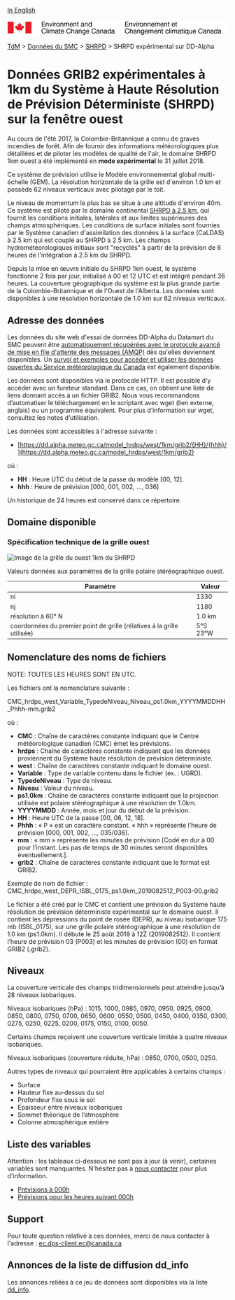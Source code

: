 [In English](readme_hrdps-datamart-alpha_en.md)

![ECCC logo](../../img_eccc-logo.png)

[TdM](../../readme_fr.md) > [Données du SMC](../readme_fr.md) > [SHRPD](readme_hrdps_fr.md) > SHRPD expérimental sur DD-Alpha

# Données GRIB2 expérimentales à 1km du Système à Haute Résolution de Prévision Déterministe (SHRPD) sur la fenêtre ouest

Au cours de l'été 2017, la Colombie-Britannique a connu de graves incendies de forêt.  Afin de fournir des informations météorologiques plus détaillées et de piloter les modèles de qualité de l'air, le domaine SHRPD 1km ouest a été implémenté en **mode expérimental** le 31 juillet 2018. 

Ce système de prévision utilise le Modèle environnemental global multi-échelle (GEM). La résolution horizontale de la grille est d'environ 1.0 km et possède 62 niveaux verticaux avec pilotage par le toit. 

Le niveau de momentum le plus bas se situe à une altitude d'environ 40m. Ce système est piloté par le domaine continental [SHRPD à 2.5 km](readme_hrdps_fr.md), qui fournit les conditions initiales, latérales et aux limites supérieures des champs atmosphériques.  Les conditions de surface initiales sont fournies par le Système canadien d'assimilation des données à la surface (CaLDAS) à 2.5 km qui est couplé au SHRPD à 2.5 km. Les champs hydrométéorologiques initiaux sont "recyclés" à partir de la prévision de 6 heures de l'intégration à 2.5 km du SHRPD. 

Depuis la mise en œuvre initiale du SHRPD 1km ouest, le système fonctionne 2 fois par jour, initialisé à 00 et 12 UTC et est intégré pendant 36 heures. La couverture géographique du système est la plus grande partie de la Colombie-Britannique et de l'Ouest de l'Alberta. Les données sont disponibles à une résolution horizontale de 1.0 km sur 62 niveaux verticaux.

## Adresse des données 

Les données du site web d'essai de données DD-Alpha du Datamart du SMC peuvent être [automatiquement récupérées avec le protocole avancé de mise en file d'attente des messages (AMQP)](../../msc-datamart/amqp_fr.md) dès qu'elles deviennent disponibles. Un [survol et exemples pour accéder et utiliser les données ouvertes du Service météorologique du Canada](../../usage/readme_fr.md) est également disponible.

Les données sont disponibles via le protocole HTTP. Il est possible d’y accéder avec un fureteur standard. Dans ce cas, on obtient une liste de liens donnant accès à un fichier GRIB2. Nous vous recommandons d’automatiser le téléchargement en le scriptant avec wget (lien externe, anglais) ou un programme équivalent. Pour plus d’information sur wget, consultez les notes d’utilisation.

Les données sont accessibles à l'adresse suivante :

* [https://dd.alpha.meteo.gc.ca/model_hrdps/west/1km/grib2/{HH}/{hhh}/](https://dd.alpha.meteo.gc.ca/model_hrdps/west/1km/grib2)

où :

* __HH__ : Heure UTC du début de la passe du modèle [00, 12].
* __hhh__ : Heure de prévision [000, 001, 002, ..., 036] 

Un historique de 24 heures est conservé dans ce répertoire.

## Domaine disponible

### Spécification technique de la grille ouest

![Image de la grille du ouest 1km du SHRPD](https://collaboration.cmc.ec.gc.ca/cmc/cmos/public_doc/msc-data/nwp_hrdps/grille_hrdps1km_west.png)

Valeurs données aux paramètres de la grille polaire stéréographique ouest.

| Paramètre | Valeur |
| ------ | ------ |
| ni | 1330 |
| nj | 1180 | 
| résolution à 60° N | 1.0 km |
| coordonnées du premier point de grille (rélatives à la grille utilisée) | 5°S  23°W |

## Nomenclature des noms de fichiers 

NOTE: TOUTES LES HEURES SONT EN UTC.

Les fichiers ont la nomenclature suivante :

CMC_hrdps_west_Variable_TypedeNiveau_Niveau_ps1.0km_YYYYMMDDHH_Phhh-mm.grib2

où :

* __CMC__ : Chaîne de caractères constante indiquant que le Centre météorologique canadien (CMC) émet les prévisions.
* __hrdps__ : Chaîne de caractères constante indiquant que les données proviennent du Système haute résolution de prévision déterministe.
* __west__ : Chaîne de caractères constante indiquant le domaine ouest.
* __Variable__ : Type de variable contenu dans le fichier (ex. : UGRD).
* __TypedeNiveau__ : Type de niveau.
* __Niveau__ : Valeur du niveau.
* __ps1.0km__ : Chaîne de caractères constante indiquant que la projection utilisée est polaire stéréographique à une résolution de 1.0km.
* __YYYYMMDD__ : Année, mois et jour du début de la prévision.
* __HH__ : Heure UTC de la passe [00, 06, 12, 18].
* __Phhh__ : « P » est un caractère constant. « hhh » représente l’heure de prévision [000, 001, 002, ..., 035/036].
* __mm__ : « mm » représente les minutes de prévision [Codé en dur à 00 pour l’instant. Les pas de temps de 30 minutes seront disponibles éventuellement.].
* __grib2__ : Chaîne de caractères constante indiquant que le format est GRIB2.

Exemple de nom de fichier :
CMC_hrdps_west_DEPR_ISBL_0175_ps1.0km_2019082512_P003-00.grib2

Le fichier a été créé par le CMC et contient une prévision du Système haute résolution de prévision déterministe expérimental sur le domaine ouest. Il contient les dépressions du point de rosée (DEPR), au niveau isobarique 175 mb (ISBL_0175), sur une grille polaire stéréographique à une résolution de 1.0 km (ps1.0km). Il débute le 25 août 2019 à 12Z (2019082512). Il contient l’heure de prévision 03 (P003) et les minutes de prévision (00) en format GRIB2 (.grib2).

## Niveaux

La couverture verticale des champs tridimensionnels peut atteindre jusqu’à 28 niveaux isobariques.

Niveaux isobariques (hPa) : 1015, 1000, 0985, 0970, 0950, 0925, 0900, 0850, 0800, 0750, 0700, 0650, 0600, 0550, 0500, 0450, 0400, 0350, 0300, 0275, 0250, 0225, 0200, 0175, 0150, 0100, 0050.

Certains champs reçoivent une couverture verticale limitée à quatre niveaux isobariques.

Niveaux isobariques (couverture réduite, hPa) : 0850, 0700, 0500, 0250.

Autres types de niveaux qui pourraient être applicables à certains champs :

* Surface
* Hauteur fixe au-dessus du sol
* Profondeur fixe sous le sol
* Épaisseur entre niveaux isobariques
* Sommet théorique de l’atmosphère
* Colonne atmosphérique entière

## Liste des variables

Attention : les tableaux ci-dessous ne sont pas à jour (à venir), certaines variables sont manquantes. N'hésitez pas à [nous contacter](mailto:ec.dps-client.ec@canada.ca) pour plus d'information.

* [Prévisions à 000h](https://meteo.gc.ca/grib/HRDPS_HR/HRDPS_nat_ps2p5km_P000_deterministic_f.html)
* [Prévisions pour les heures suivant 000h](https://meteo.gc.ca/grib/HRDPS_HR/HRDPS_ps2p5km_PNONZERO_deterministic_f.html)

## Support

Pour toute question relative à ces données, merci de nous contacter à l'adresse : [ec.dps-client.ec@canada.ca](mailto:ec.dps-client.ec@canada.ca)

## Annonces de la liste de diffusion dd_info 

Les annonces reliées à ce jeu de données sont disponibles via la liste [dd_info](https://lists.ec.gc.ca/cgi-bin/mailman/listinfo/dd_info).




